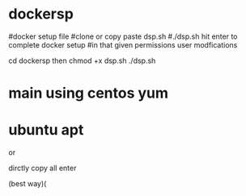 # dockersp


#docker setup file 
#clone or copy paste dsp.sh
#./dsp.sh hit enter to complete docker setup
#in that given permissions user modfications

cd dockersp
then chmod +x dsp.sh
./dsp.sh

# main using centos yum
# ubuntu apt



or 


dirctly copy all  enter  

(best way)(
